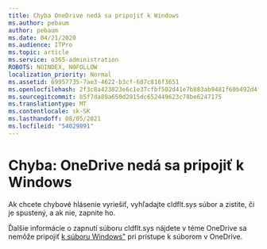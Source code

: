 ```yaml
---
title: Chyba OneDrive nedá sa pripojiť k Windows
ms.author: pebaum
author: pebaum
ms.date: 04/21/2020
ms.audience: ITPro
ms.topic: article
ms.service: o365-administration
ROBOTS: NOINDEX, NOFOLLOW
localization_priority: Normal
ms.assetid: 69957735-7ae3-4622-b3cf-607c816f3651
ms.openlocfilehash: 2f3c8a423023e6c1e37cfbf502d41e7b883ab9481f60b492d4fc5f3bdc0b8619
ms.sourcegitcommit: b5f7da89a650d2915dc652449623c78be6247175
ms.translationtype: MT
ms.contentlocale: sk-SK
ms.lasthandoff: 08/05/2021
ms.locfileid: "54029891"
---
```

# <a name="error-onedrive-cannot-connect-to-windows"></a>Chyba: OneDrive nedá sa pripojiť k Windows

Ak chcete chybové hlásenie vyriešiť, vyhľadajte cldflt.sys súbor a zistite, či je spustený, a ak nie, zapnite ho. 
  
Ďalšie informácie o zapnutí súboru cldflt.sys nájdete v téme OneDrive sa nemôže pripojiť [k súboru Windows"](https://go.microsoft.com/fwlink/?Linkid=2031032) pri prístupe k súborom v OneDrive.
  

